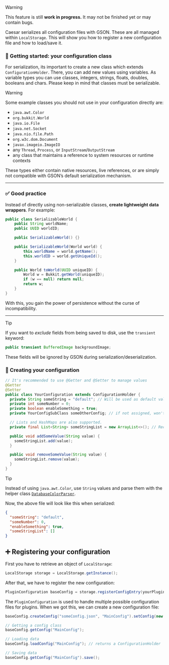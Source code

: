 > [!WARNING]
> This feature is still **work in progress.** It may not be finished yet or may contain bugs.

Caesar serializes all configuration files with GSON. These are all managed within ``LocalStorage``. This will show you how to register a new configuration file and how to load/save it.

### 🛫 Getting started: your configuration class
For serialization, its important to create a new class which extends ``ConfigurationHolder``. There, you can add new values using variables.
As variable types you can use classes, integers, strings, floats, doubles, booleans and chars. Please keep in mind that classes must be serializable.

> [!WARNING]
> Some example classes you should not use in your configuration directly are:
>
> * `java.awt.Color`
> * `org.bukkit.World`
> * `java.io.File`
> * `java.net.Socket`
> * `java.nio.file.Path`
> * `org.w3c.dom.Document`
> * `javax.imageio.ImageIO`
> * any `Thread`, `Process`, or `InputStream`/`OutputStream`
> * any class that maintains a reference to system resources or runtime contexts

These types either contain native resources, live references, or are simply not compatible with GSON’s default serialization mechanism.

---

### ✅ Good practice

Instead of directly using non-serializable classes, **create lightweight data wrappers**.
For example:

```java
public class SerializableWorld {
    public String worldName;
    public UUID worldID;

    public SerializableWorld() {}

    public SerializableWorld(World world) {
        this.worldName = world.getName();
        this.worldID = world.getUniqueId();
    }

    public World toWorld(UUID uniqueID) {
        World w = Bukkit.getWorld(uniqueID);
        if (w == null) return null;
        return w;
    }
}
```

With this, you gain the power of persistence without the curse of incompatibility.

---

> [!TIP]
> If you want to *exclude* fields from being saved to disk, use the `transient` keyword:
> 
> ```java
> public transient BufferedImage backgroundImage;
>  ```
> 
> These fields will be ignored by GSON during serialization/deserialization.

### 📝 Creating your configuration
```java
// It's recommended to use @Getter and @Setter to manage values
@Getter
@Setter
public class YourConfiguration extends ConfigurationHolder {
  private String someString = "default"; // Will be used as default value
  private int someNumber = 0;
  private boolean enableSomething = true;
  private YourConfigSubClass someOtherConfig; // if not assigned, won't be added to the serialized JSON

  // Lists and HashMaps are also supported.
  private final List<String> someStringList = new ArrayList<>(); // Recommended: initialize it and create add() and remove() methods.

  public void addSomeValue(String value) {
    someStringList.add(value);
  }

  public void removeSomeValue(String value) {
    someStringList.remove(value);
  }
}
```

> [!TIP]
> Instead of using ``java.awt.Color``, use ``String`` values and parse them with the helper class [``DatabaseColorParser``](https://github.com/JWeinelt/Caesar/blob/master/src/main/java/de/julianweinelt/caesar/util/DatabaseColorParser.java).

Now, the above file will look like this when serialized:
```json
{
  "someString": "default",
  "someNumber": 0,
  "enableSomething": true,
  "someStringList": []
}
```

## ➕ Registering your configuration
First you have to retrieve an object of ``LocalStorage``:
```java
LocalStorage storage = LocalStorage.getInstance();
```
After that, we have to register the new configuration:
```java
PluginConfiguration baseConfig = storage.registerConfigEntry(yourPlugin);
```
The ``PluginConfiguration`` is used to handle multiple possible configuration files for plugins. When we got this, we can create a new configuration file:
```java
baseConfig.createConfig("someConfig.json", "MainConfig").setConfig(new YourConfiguration()).save();

// Getting a config class
baseConfig.getConfig("MainConfig");

// Loading data
baseConfig.loadConfig("MainConfig"); // returns a ConfigurationHolder

// Saving data
baseConfig.getConfig("MainConfig").save();
```